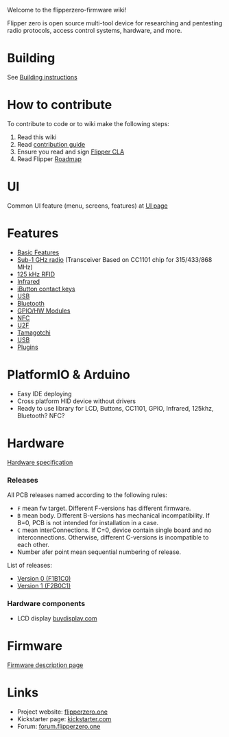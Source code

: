 Welcome to the flipperzero-firmware wiki!

Flipper zero is open source multi-tool device for researching and pentesting radio protocols, access control systems, hardware, and more.

# Building

See [Building instructions](https://github.com/Flipper-Zero/flipperzero-firmware-community/wiki/Firmware#building)

# How to contribute

To contribute to code or to wiki make the following steps:

1. Read this wiki
2. Read [contribution guide](https://github.com/Flipper-Zero/flipperzero-firmware-community/wiki/Contributing)
3. Ensure you read and sign [Flipper CLA](https://cla-assistant.io/glitchcore/flipper-cla-host)
4. Read Flipper [Roadmap](https://github.com/Flipper-Zero/flipperzero-firmware-community/wiki/Flipper-roadmap)

# UI

Common UI feature (menu, screens, features) at [UI page](https://github.com/Flipper-Zero/flipperzero-firmware-community/wiki/UI)

# Features

* [Basic Features](https://github.com/Flipper-Zero/flipperzero-firmware-community/wiki/Basic-features)
* [Sub-1 GHz radio](https://github.com/Flipper-Zero/flipperzero-firmware-community/wiki/Sub-1-GHz-radio) (Transceiver Based on CC1101 chip for 315/433/868 MHz)
* [125 kHz RFID](https://github.com/Flipper-Zero/flipperzero-firmware-community/wiki/125-kHz-RFID)
* [Infrared](https://github.com/Flipper-Zero/flipperzero-firmware-community/wiki/Infrared)
* [iButton contact keys](https://github.com/Flipper-Zero/flipperzero-firmware-community/wiki/iButton-contact-keys)
* [USB](https://github.com/Flipper-Zero/flipperzero-firmware-community/wiki/USB)
* [Bluetooth](https://github.com/Flipper-Zero/flipperzero-firmware-community/wiki/Bluetooth)
* [GPIO/HW Modules](https://github.com/Flipper-Zero/flipperzero-firmware-community/wiki/GPIO)
* [NFC](https://github.com/Flipper-Zero/flipperzero-firmware-community/wiki/NFC)
* [U2F](https://github.com/Flipper-Zero/flipperzero-firmware-community/wiki/U2F)
* [Tamagotchi](https://github.com/Flipper-Zero/flipperzero-firmware-community/wiki/Tamagotchi)
* [USB](https://github.com/Flipper-Zero/flipperzero-firmware-community/wiki/USB)
* [Plugins](https://github.com/Flipper-Zero/flipperzero-firmware-community/wiki/Plugins)

# PlatformIO & Arduino
* Easy IDE deploying 
* Cross platform HID device without drivers
* Ready to use library for LCD, Buttons, CC1101, GPIO, Infrared, 125khz, Bluetooth? NFC?

# Hardware

[Hardware specification](https://github.com/Flipper-Zero/flipperzero-firmware-community/wiki/Hardware-specification)

### Releases

All PCB releases named according to the following rules:

* `F` mean fw target. Different F-versions has different firmware.
* `B` mean body. Different B-versions has mechanical incompatibility. If B=0, PCB is not intended for installation in a case.
* `C` mean interConnections. If С=0, device contain single board and no interconnections. Otherwise, different C-versions is incompatible to each other.
* Number afer point mean sequential numbering of release.

List of releases:

* [Version 0 (F1B1C0)](https://github.com/Flipper-Zero/flipperzero-firmware-community/wiki/Hardware-version-F1B1C0.0)
* [Version 1 (F2B0C1)](https://github.com/Flipper-Zero/flipperzero-firmware-community/wiki/Hardware-version-F2B0C1.1)

### Hardware components

* LCD display [buydisplay.com](https://www.buydisplay.com/1-4-inch-graphic-128x64-lcd-module-serial-spi-st7565-black-on-white)

# Firmware

[Firmware description page](https://github.com/Flipper-Zero/flipperzero-firmware-community/wiki/Firmware)

# Links

* Project website: [flipperzero.one](https://flipperzero.one)
* Kickstarter page: [kickstarter.com](https://www.kickstarter.com/projects/flipper-devices/flipper-zero-tamagochi-for-hackers)
* Forum: [forum.flipperzero.one](https://forum.flipperzero.one/)

